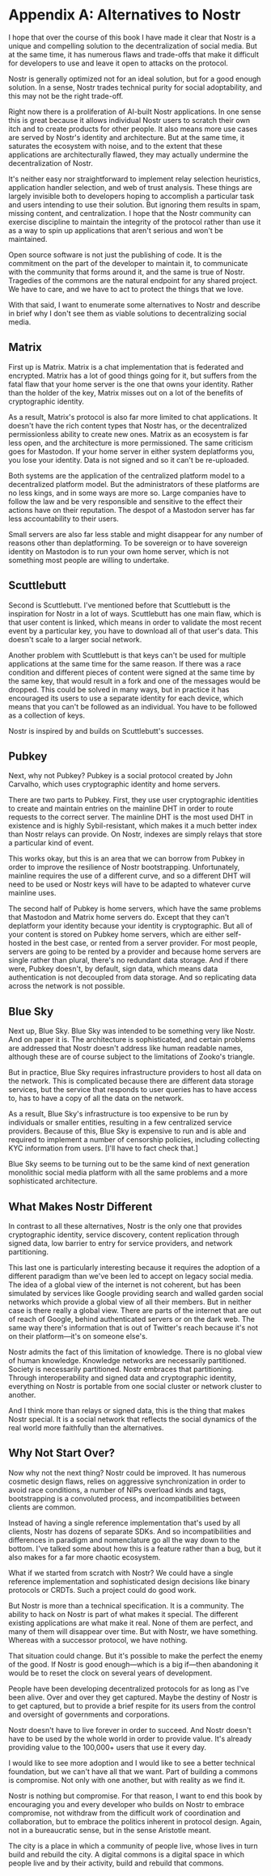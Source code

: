 # Appendix A: Alternatives to Nostr

I hope that over the course of this book I have made it clear that Nostr is a unique and compelling solution to the decentralization of social media. But at the same time, it has numerous flaws and trade-offs that make it difficult for developers to use and leave it open to attacks on the protocol.

Nostr is generally optimized not for an ideal solution, but for a good enough solution. In a sense, Nostr trades technical purity for social adoptability, and this may not be the right trade-off.

Right now there is a proliferation of AI-built Nostr applications. In one sense this is great because it allows individual Nostr users to scratch their own itch and to create products for other people. It also means more use cases are served by Nostr's identity and architecture. But at the same time, it saturates the ecosystem with noise, and to the extent that these applications are architecturally flawed, they may actually undermine the decentralization of Nostr.

It's neither easy nor straightforward to implement relay selection heuristics, application handler selection, and web of trust analysis. These things are largely invisible both to developers hoping to accomplish a particular task and users intending to use their solution. But ignoring them results in spam, missing content, and centralization. I hope that the Nostr community can exercise discipline to maintain the integrity of the protocol rather than use it as a way to spin up applications that aren't serious and won't be maintained.

Open source software is not just the publishing of code. It is the commitment on the part of the developer to maintain it, to communicate with the community that forms around it, and the same is true of Nostr. Tragedies of the commons are the natural endpoint for any shared project. We have to care, and we have to act to protect the things that we love.

With that said, I want to enumerate some alternatives to Nostr and describe in brief why I don't see them as viable solutions to decentralizing social media.

## Matrix

First up is Matrix. Matrix is a chat implementation that is federated and encrypted. Matrix has a lot of good things going for it, but suffers from the fatal flaw that your home server is the one that owns your identity. Rather than the holder of the key, Matrix misses out on a lot of the benefits of cryptographic identity.

As a result, Matrix's protocol is also far more limited to chat applications. It doesn't have the rich content types that Nostr has, or the decentralized permissionless ability to create new ones. Matrix as an ecosystem is far less open, and the architecture is more permissioned. The same criticism goes for Mastodon. If your home server in either system deplatforms you, you lose your identity. Data is not signed and so it can't be re-uploaded.

Both systems are the application of the centralized platform model to a decentralized platform model. But the administrators of these platforms are no less kings, and in some ways are more so. Large companies have to follow the law and be very responsible and sensitive to the effect their actions have on their reputation. The despot of a Mastodon server has far less accountability to their users.

Small servers are also far less stable and might disappear for any number of reasons other than deplatforming. To be sovereign or to have sovereign identity on Mastodon is to run your own home server, which is not something most people are willing to undertake.

## Scuttlebutt

Second is Scuttlebutt. I've mentioned before that Scuttlebutt is the inspiration for Nostr in a lot of ways. Scuttlebutt has one main flaw, which is that user content is linked, which means in order to validate the most recent event by a particular key, you have to download all of that user's data. This doesn't scale to a larger social network.

Another problem with Scuttlebutt is that keys can't be used for multiple applications at the same time for the same reason. If there was a race condition and different pieces of content were signed at the same time by the same key, that would result in a fork and one of the messages would be dropped. This could be solved in many ways, but in practice it has encouraged its users to use a separate identity for each device, which means that you can't be followed as an individual. You have to be followed as a collection of keys.

Nostr is inspired by and builds on Scuttlebutt's successes.

## Pubkey

Next, why not Pubkey? Pubkey is a social protocol created by John Carvalho, which uses cryptographic identity and home servers.

There are two parts to Pubkey. First, they use user cryptographic identities to create and maintain entries on the mainline DHT in order to route requests to the correct server. The mainline DHT is the most used DHT in existence and is highly Sybil-resistant, which makes it a much better index than Nostr relays can provide. On Nostr, indexes are simply relays that store a particular kind of event.

This works okay, but this is an area that we can borrow from Pubkey in order to improve the resilience of Nostr bootstrapping. Unfortunately, mainline requires the use of a different curve, and so a different DHT will need to be used or Nostr keys will have to be adapted to whatever curve mainline uses.

The second half of Pubkey is home servers, which have the same problems that Mastodon and Matrix home servers do. Except that they can't deplatform your identity because your identity is cryptographic. But all of your content is stored on Pubkey home servers, which are either self-hosted in the best case, or rented from a server provider. For most people, servers are going to be rented by a provider and because home servers are single rather than plural, there's no redundant data storage. And if there were, Pubkey doesn't, by default, sign data, which means data authentication is not decoupled from data storage. And so replicating data across the network is not possible.

## Blue Sky

Next up, Blue Sky. Blue Sky was intended to be something very like Nostr. And on paper it is. The architecture is sophisticated, and certain problems are addressed that Nostr doesn't address like human readable names, although these are of course subject to the limitations of Zooko's triangle.

But in practice, Blue Sky requires infrastructure providers to host all data on the network. This is complicated because there are different data storage services, but the service that responds to user queries has to have access to, has to have a copy of all the data on the network.

As a result, Blue Sky's infrastructure is too expensive to be run by individuals or smaller entities, resulting in a few centralized service providers. Because of this, Blue Sky is expensive to run and is able and required to implement a number of censorship policies, including collecting KYC information from users. [I'll have to fact check that.]

Blue Sky seems to be turning out to be the same kind of next generation monolithic social media platform with all the same problems and a more sophisticated architecture.

## What Makes Nostr Different

In contrast to all these alternatives, Nostr is the only one that provides cryptographic identity, service discovery, content replication through signed data, low barrier to entry for service providers, and network partitioning.

This last one is particularly interesting because it requires the adoption of a different paradigm than we've been led to accept on legacy social media. The idea of a global view of the internet is not coherent, but has been simulated by services like Google providing search and walled garden social networks which provide a global view of all their members. But in neither case is there really a global view. There are parts of the internet that are out of reach of Google, behind authenticated servers or on the dark web. The same way there's information that is out of Twitter's reach because it's not on their platform—it's on someone else's.

Nostr admits the fact of this limitation of knowledge. There is no global view of human knowledge. Knowledge networks are necessarily partitioned. Society is necessarily partitioned. Nostr embraces that partitioning. Through interoperability and signed data and cryptographic identity, everything on Nostr is portable from one social cluster or network cluster to another.

And I think more than relays or signed data, this is the thing that makes Nostr special. It is a social network that reflects the social dynamics of the real world more faithfully than the alternatives.

## Why Not Start Over?

Now why not the next thing? Nostr could be improved. It has numerous cosmetic design flaws, relies on aggressive synchronization in order to avoid race conditions, a number of NIPs overload kinds and tags, bootstrapping is a convoluted process, and incompatibilities between clients are common.

Instead of having a single reference implementation that's used by all clients, Nostr has dozens of separate SDKs. And so incompatibilities and differences in paradigm and nomenclature go all the way down to the bottom. I've talked some about how this is a feature rather than a bug, but it also makes for a far more chaotic ecosystem.

What if we started from scratch with Nostr? We could have a single reference implementation and sophisticated design decisions like binary protocols or CRDTs. Such a project could do good work.

But Nostr is more than a technical specification. It is a community. The ability to hack on Nostr is part of what makes it special. The different existing applications are what make it real. None of them are perfect, and many of them will disappear over time. But with Nostr, we have something. Whereas with a successor protocol, we have nothing.

That situation could change. But it's possible to make the perfect the enemy of the good. If Nostr is good enough—which is a big if—then abandoning it would be to reset the clock on several years of development.

People have been developing decentralized protocols for as long as I've been alive. Over and over they get captured. Maybe the destiny of Nostr is to get captured, but to provide a brief respite for its users from the control and oversight of governments and corporations.

Nostr doesn't have to live forever in order to succeed. And Nostr doesn't have to be used by the whole world in order to provide value. It's already providing value to the 100,000+ users that use it every day.

I would like to see more adoption and I would like to see a better technical foundation, but we can't have all that we want. Part of building a commons is compromise. Not only with one another, but with reality as we find it.

Nostr is nothing but compromise. For that reason, I want to end this book by encouraging you and every developer who builds on Nostr to embrace compromise, not withdraw from the difficult work of coordination and collaboration, but to embrace the politics inherent in protocol design. Again, not in a bureaucratic sense, but in the sense Aristotle meant.

The city is a place in which a community of people live, whose lives in turn build and rebuild the city. A digital commons is a digital space in which people live and by their activity, build and rebuild that commons.